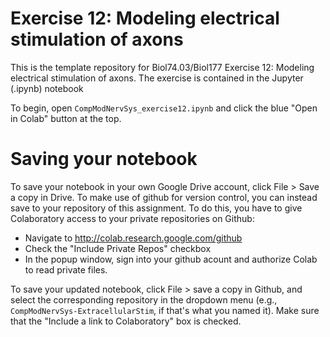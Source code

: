 # Exercise 12: Modeling electrical stimulation of axons

This is the template repository for Biol74.03/Biol177 Exercise 12: Modeling electrical stimulation of axons. The exercise is contained in the Jupyter (.ipynb) notebook

To begin, open `CompModNervSys_exercise12.ipynb` and click the blue "Open in Colab" button at the top. 

# Saving your notebook

To save your notebook in your own Google Drive account, click File > Save a copy in Drive. To make use of github for version control, you can instead save to your repository of this assignment. To do this, you have to give Colaboratory access to your private repositories on Github:

- Navigate to http://colab.research.google.com/github
- Check the "Include Private Repos" checkbox
- In the popup window, sign into your github acount and authorize Colab to read private files. 

To save your updated notebook, click File > save a copy in Github, and select the corresponding repository in the dropdown menu (e.g., `CompModNervSys-ExtracellularStim`, if that's what you named it). Make sure that the "Include a link to Colaboratory" box is checked. 